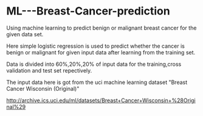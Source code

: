 ML---Breast-Cancer-prediction
=============================

Using machine learning to predict benign or malignant breast cancer for the given data set.

Here simple logistic regression is used to predict whether the cancer is benign or malignant for given input data after learning from the training set.

Data is divided into 60%,20%,20% of input data for the training,cross validation and test set repectively.

The input data here is got from the uci machine learning dataset 	"Breast Cancer Wisconsin (Original)"

http://archive.ics.uci.edu/ml/datasets/Breast+Cancer+Wisconsin+%28Original%29
